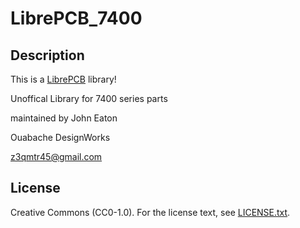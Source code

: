 # LibrePCB_7400

## Description

This is a [LibrePCB](https://librepcb.org) library!

Unoffical Library for 7400 series parts

maintained by John Eaton

Ouabache DesignWorks

z3qmtr45@gmail.com


## License

Creative Commons (CC0-1.0). For the license text, see [LICENSE.txt](LICENSE.txt).
